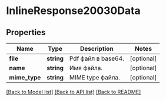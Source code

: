 # InlineResponse20030Data

## Properties
Name | Type | Description | Notes
------------ | ------------- | ------------- | -------------
**file** | **string** | Pdf файл в base64. | [optional] 
**name** | **string** | Имя файла. | [optional] 
**mime_type** | **string** | MIME type файла. | [optional] 

[[Back to Model list]](../../README.md#documentation-for-models) [[Back to API list]](../../README.md#documentation-for-api-endpoints) [[Back to README]](../../README.md)

